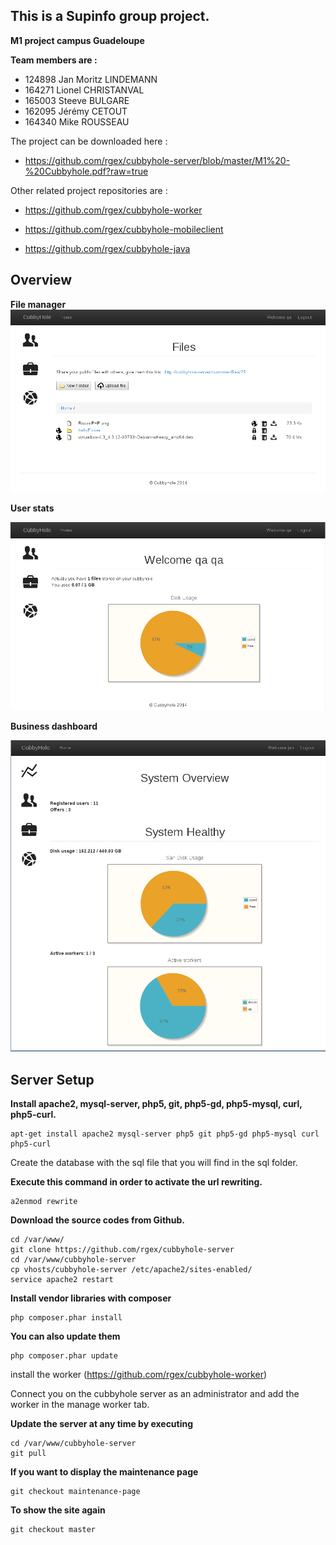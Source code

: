 This is a Supinfo group project.
---

**M1 project campus Guadeloupe**

**Team members are :**

 * 124898 Jan Moritz LINDEMANN
 * 164271 Lionel CHRISTANVAL
 * 165003 Steeve BULGARE
 * 162095 Jérémy CETOUT
 * 164340 Mike ROUSSEAU

The project can be downloaded here :

 - https://github.com/rgex/cubbyhole-server/blob/master/M1%20-%20Cubbyhole.pdf?raw=true

Other related project repositories are :

 - https://github.com/rgex/cubbyhole-worker

 - https://github.com/rgex/cubbyhole-mobileclient

 - https://github.com/rgex/cubbyhole-java


Overview
---

**File manager**
![alt tag](https://raw.githubusercontent.com/rgex/cubbyhole-server/master/screenshots/file-manager.png)



**User stats**


![alt tag](https://raw.githubusercontent.com/rgex/cubbyhole-server/master/screenshots/user-start-page.png)



**Business dashboard**


![alt tag](https://raw.githubusercontent.com/rgex/cubbyhole-server/master/screenshots/business-dashboard.png)

Server Setup
---

**Install apache2, mysql-server, php5, git, php5-gd, php5-mysql, curl, php5-curl.**
```
apt-get install apache2 mysql-server php5 git php5-gd php5-mysql curl php5-curl 
```
Create the database with the sql file that you will find in the sql folder.

**Execute this command in order to activate the url rewriting.**
```
a2enmod rewrite
```
**Download the source codes from Github.**
```
cd /var/www/
git clone https://github.com/rgex/cubbyhole-server
cd /var/www/cubbyhole-server
cp vhosts/cubbyhole-server /etc/apache2/sites-enabled/
service apache2 restart
```
**Install vendor libraries with composer**
```
php composer.phar install
```
**You can also update them**
```
php composer.phar update
```
install the worker (https://github.com/rgex/cubbyhole-worker)

Connect you on the cubbyhole server as an administrator and add the worker in the manage worker tab.


**Update the server at any time by executing**
```
cd /var/www/cubbyhole-server
git pull
```
**If you want to display the maintenance page**
```
git checkout maintenance-page
```
**To show the site again**
```
git checkout master
```
